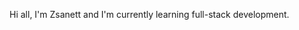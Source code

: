 Hi all, I'm Zsanett and I'm currently learning full-stack development.
<!---
JeanetteMoKa/JeanetteMoKa is a ✨ special ✨ repository because its `README.md` (this file) appears on your GitHub profile.
You can click the Preview link to take a look at your changes.
--->

